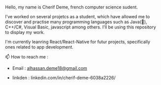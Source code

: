 Hello, my name is Cherif Deme, french computer science sudent.

I've worked on several projetcs as a student, which have allowed me to discover and practise many programming languages such as Java(💞️), C++/C#, Visual Basic, javascript among others.
I'll be using this repository to display my work.

I'm currently leanring React/React-Native for futur projects, specifically ones related to app development.

📫 How to reach me :

- Email : alhassan.deme18@gmail.com

- linkden : linkedin.com/in/cherif-deme-6038a2226/


<!---
CherifDM/CherifDM is a ✨ special ✨ repository because its `README.md` (this file) appears on your GitHub profile.
You can click the Preview link to take a look at your changes.
--->
